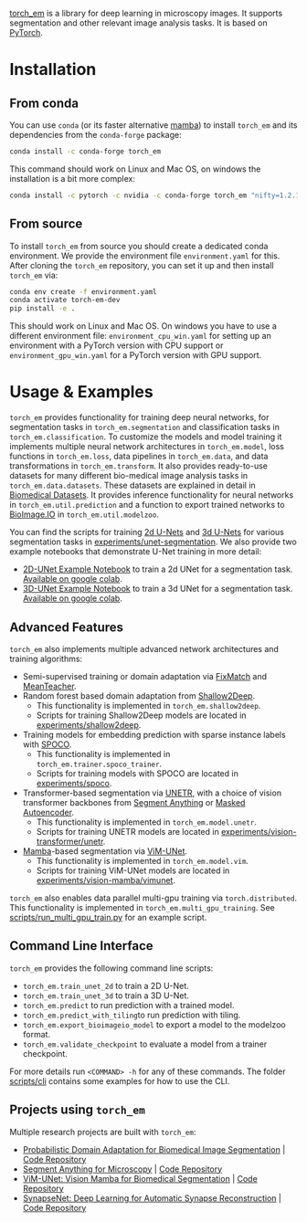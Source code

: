 [torch_em](https://github.com/constantinpape/torch-em) is a library for deep learning in microscopy images.
It supports segmentation and other relevant image analysis tasks. It is based on [PyTorch](https://pytorch.org/).

# Installation

## From conda

You can use `conda` (or its faster alternative [mamba](https://mamba.readthedocs.io/en/latest/)) to install `torch_em` and its dependencies from the `conda-forge` package:
```bash
conda install -c conda-forge torch_em
```
This command should work on Linux and Mac OS, on windows the installation is a bit more complex:
```bash
conda install -c pytorch -c nvidia -c conda-forge torch_em "nifty=1.2.1=*_4" "protobuf <5"
```

## From source

To install `torch_em` from source you should create a dedicated conda environment.
We provide the environment file `environment.yaml` for this. After cloning the `torch_em` repository,
you can set it up and then install `torch_em` via:
```bash
conda env create -f environment.yaml
conda activate torch-em-dev
pip install -e .
```
This should work on Linux and Mac OS. On windows you have to use a different environment file:
`environment_cpu_win.yaml` for setting up an environment with a PyTorch version with CPU support or
`environment_gpu_win.yaml` for a PyTorch version with GPU support.

# Usage & Examples

`torch_em` provides functionality for training deep neural networks, for segmentation tasks in `torch_em.segmentation`
and classification tasks in `torch_em.classification`.
To customize the models and model training it implements multiple neural network architectures in `torch_em.model`,
loss functions in `torch_em.loss`, data pipelines in `torch_em.data`, and data transformations in `torch_em.transform`.
It also provides ready-to-use datasets for many different bio-medical image analysis tasks in `torch_em.data.datasets`.
These datasets are explained in detail in [Biomedical Datasets](#biomedical-datasets).
It provides inference functionality for neural networks in `torch_em.util.prediction` and a function to export trained networks to [BioImage.IO](https://bioimage.io/#/) in `torch_em.util.modelzoo`.

You can find the scripts for training [2d U-Nets](https://doi.org/10.1007/978-3-319-24574-4_28) and [3d U-Nets](https://doi.org/10.1007/978-3-319-46723-8_49) for various segmentation tasks in [experiments/unet-segmentation](https://github.com/constantinpape/torch-em/tree/main/experiments/unet-segmentation). We also provide two example notebooks that demonstrate U-Net training in more detail:
- [2D-UNet Example Notebook](https://github.com/constantinpape/torch-em/blob/main/experiments/2D-UNet-Training.ipynb) to train a 2d UNet for a segmentation task. [Available on google colab](https://colab.research.google.com/github/constantinpape/torch-em/blob/main/experiments/2D-UNet-Training.ipynb).
- [3D-UNet Example Notebook](https://github.com/constantinpape/torch-em/blob/main/experiments/3D-UNet-Training.ipynb) to train a 3d UNet for a segmentation task. [Available on google colab](https://colab.research.google.com/github/constantinpape/torch-em/blob/main/experiments/3D-UNet-Training.ipynb).

## Advanced Features

`torch_em` also implements multiple advanced network architectures and training algorithms:
- Semi-supervised training or domain adaptation via [FixMatch](https://arxiv.org/abs/2001.07685) and [MeanTeacher](https://arxiv.org/abs/1703.01780).
- Random forest based domain adaptation from [Shallow2Deep](https://doi.org/10.1101/2021.11.09.467925).
    - This functionality is implemented in `torch_em.shallow2deep`.
    - Scripts for training Shallow2Deep models are located in [experiments/shallow2deep](https://github.com/constantinpape/torch-em/tree/main/experiments/shallow2deep).
- Training models for embedding prediction with sparse instance labels with [SPOCO](https://arxiv.org/abs/2103.14572).
    - This functionality is implemented in `torch_em.trainer.spoco_trainer`.
    - Scripts for training models with SPOCO are located in [experiments/spoco](https://github.com/constantinpape/torch-em/tree/main/experiments/spoco).
- Transformer-based segmentation via [UNETR](https://doi.org/10.48550/arXiv.2103.10504), with a choice of vision transformer backbones from [Segment Anything](https://doi.org/10.48550/arXiv.2304.02643) or [Masked Autoencoder](https://doi.org/10.48550/arXiv.2111.06377).
    - This functionality is implemented in `torch_em.model.unetr`.
    - Scripts for training UNETR models are located in [experiments/vision-transformer/unetr](https://github.com/constantinpape/torch-em/tree/main/experiments/vision-transformer/unetr).
- [Mamba](https://arxiv.org/abs/2312.00752)-based segmentation via [ViM-UNet](https://doi.org/10.48550/arXiv.2404.07705).
    - This functionality is implemented in `torch_em.model.vim`.
    - Scripts for training ViM-UNet models are located in [experiments/vision-mamba/vimunet](https://github.com/constantinpape/torch-em/tree/main/experiments/vision-mamba).

`torch_em` also enables data parallel multi-gpu training via `torch.distributed`. This functionality is implemented in `torch_em.multi_gpu_training`. See [scripts/run_multi_gpu_train.py](https://github.com/constantinpape/torch-em/blob/main/scripts/run_multi_gpu_train.py) for an example script.

## Command Line Interface

`torch_em` provides the following command line scripts:
- `torch_em.train_unet_2d` to train a 2D U-Net. 
- `torch_em.train_unet_3d` to train a 3D U-Net. 
- `torch_em.predict` to run prediction with a trained model.
- `torch_em.predict_with_tiling`to run prediction with tiling.
- `torch_em.export_bioimageio_model` to export a model to the modelzoo format.
- `torch_em.validate_checkpoint` to evaluate a model from a trainer checkpoint.

For more details run `<COMMAND> -h` for any of these commands.
The folder [scripts/cli](https://github.com/constantinpape/torch-em/tree/main/scripts/cli) contains some examples for how to use the CLI.

## Projects using `torch_em`

Multiple research projects are built with `torch_em`:
- [Probabilistic Domain Adaptation for Biomedical Image Segmentation](https://doi.org/10.48550/arXiv.2303.11790) | [Code Repository](https://github.com/computational-cell-analytics/Probabilistic-Domain-Adaptation)
- [Segment Anything for Microscopy](https://doi.org/10.1101/2023.08.21.554208) | [Code Repository](https://github.com/computational-cell-analytics/micro-sam)
- [ViM-UNet: Vision Mamba for Biomedical Segmentation](https://doi.org/10.48550/arXiv.2404.07705) | [Code Repository](https://github.com/constantinpape/torch-em/blob/main/vimunet.md)
- [SynapseNet: Deep Learning for Automatic Synapse Reconstruction](https://doi.org/10.1101/2024.12.02.626387) | [Code Repository](https://github.com/computational-cell-analytics/synapse-net)
